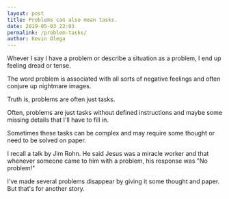 ```yaml
--- 
layout: post 
title: Problems can also mean tasks.
date: 2019-05-03 22:03
permalink: /problem-tasks/ 
author: Kevin Olega 
--- 
```

Whever I say I have a problem or describe a situation as a problem, I end up feeling dread or tense.

The word problem is associated with all sorts of negative feelings and often conjure up nightmare images.

Truth is, problems are often just tasks.

Often, problems are just tasks without defined instructions and maybe some missing details that I'll have to fill in.

Sometimes these tasks can be complex and may require some thought or need to be solved on paper. 

I recall a talk by Jim Rohn. He said Jesus was a miracle worker and that whenever someone came to him with a problem, his response was 
"No problem!"

I've made several problems disappear by giving it some thought and paper. But that's for another story.





